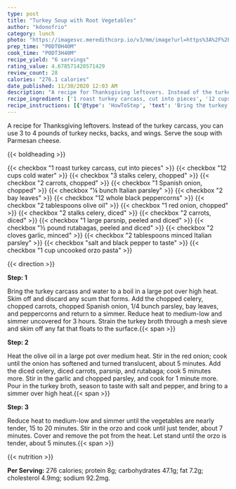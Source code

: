 ```yaml
---
type: post
title: "Turkey Soup with Root Vegetables"
author: "kdonofrio"
category: lunch
photo: "https://imagesvc.meredithcorp.io/v3/mm/image?url=https%3A%2F%2Fimages.media-allrecipes.com%2Fuserphotos%2F692795.jpg"
prep_time: "P0DT0H40M"
cook_time: "P0DT3H40M"
recipe_yield: "6 servings"
rating_value: 4.678571428571429
review_count: 28
calories: "276.1 calories"
date_published: 11/30/2020 12:03 AM
description: "A recipe for Thanksgiving leftovers. Instead of the turkey carcass, you can use 3 to 4 pounds of turkey necks, backs, and wings. Serve the soup with Parmesan cheese."
recipe_ingredient: ['1 roast turkey carcass, cut into pieces', '12 cups cold water', '3 stalks celery, chopped', '2 carrots, chopped', '1 Spanish onion, chopped', '¼ bunch Italian parsley', '2 bay leaves', '12 whole black peppercorns', '2 tablespoons olive oil', '1 red onion, chopped', '2 stalks celery, diced', '2 carrots, diced', '1 large parsnip, peeled and diced', '½ pound rutabagas, peeled and diced', '2 cloves garlic, minced', '2 tablespoons minced Italian parsley', 'salt and black pepper to taste', '1 cup uncooked orzo pasta']
recipe_instructions: [{'@type': 'HowToStep', 'text': 'Bring the turkey carcass and water to a boil in a large pot over high heat. Skim off and discard any scum that forms. Add the chopped celery, chopped carrots, chopped Spanish onion, 1/4 bunch parsley, bay leaves, and peppercorns and return to a simmer. Reduce heat to medium-low and simmer uncovered for 3 hours. Strain the turkey broth through a mesh sieve and skim off any fat that floats to the surface.\n'}, {'@type': 'HowToStep', 'text': 'Heat the olive oil in a large pot over medium heat. Stir in the red onion; cook until the onion has softened and turned translucent, about 5 minutes. Add the diced celery, diced carrots, parsnip, and rutabaga; cook 5 minutes more. Stir in the garlic and chopped parsley, and cook for 1 minute more. Pour in the turkey broth, season to taste with salt and pepper, and bring to a simmer over high heat.\n'}, {'@type': 'HowToStep', 'text': 'Reduce heat to medium-low and simmer until the vegetables are nearly tender, 15 to 20 minutes. Stir in the orzo and cook until just tender, about 7 minutes. Cover and remove the pot from the heat. Let stand until the orzo is tender, about 5 minutes.\n'}]
---
```


A recipe for Thanksgiving leftovers. Instead of the turkey carcass, you can use 3 to 4 pounds of turkey necks, backs, and wings. Serve the soup with Parmesan cheese. 

{{< boldheading >}}

{{< checkbox "1  roast turkey carcass, cut into pieces" >}}
{{< checkbox "12 cups cold water" >}}
{{< checkbox "3 stalks celery, chopped" >}}
{{< checkbox "2  carrots, chopped" >}}
{{< checkbox "1  Spanish onion, chopped" >}}
{{< checkbox "¼ bunch Italian parsley" >}}
{{< checkbox "2  bay leaves" >}}
{{< checkbox "12  whole black peppercorns" >}}
{{< checkbox "2 tablespoons olive oil" >}}
{{< checkbox "1  red onion, chopped" >}}
{{< checkbox "2 stalks celery, diced" >}}
{{< checkbox "2  carrots, diced" >}}
{{< checkbox "1 large parsnip, peeled and diced" >}}
{{< checkbox "½ pound rutabagas, peeled and diced" >}}
{{< checkbox "2 cloves garlic, minced" >}}
{{< checkbox "2 tablespoons minced Italian parsley" >}}
{{< checkbox "salt and black pepper to taste" >}}
{{< checkbox "1 cup uncooked orzo pasta" >}}


{{< direction >}}

**Step: 1**

Bring the turkey carcass and water to a boil in a large pot over high heat. Skim off and discard any scum that forms. Add the chopped celery, chopped carrots, chopped Spanish onion, 1/4 bunch parsley, bay leaves, and peppercorns and return to a simmer. Reduce heat to medium-low and simmer uncovered for 3 hours. Strain the turkey broth through a mesh sieve and skim off any fat that floats to the surface.{{< span >}}

**Step: 2**

Heat the olive oil in a large pot over medium heat. Stir in the red onion; cook until the onion has softened and turned translucent, about 5 minutes. Add the diced celery, diced carrots, parsnip, and rutabaga; cook 5 minutes more. Stir in the garlic and chopped parsley, and cook for 1 minute more. Pour in the turkey broth, season to taste with salt and pepper, and bring to a simmer over high heat.{{< span >}}

**Step: 3**

Reduce heat to medium-low and simmer until the vegetables are nearly tender, 15 to 20 minutes. Stir in the orzo and cook until just tender, about 7 minutes. Cover and remove the pot from the heat. Let stand until the orzo is tender, about 5 minutes.{{< span >}}

{{< nutrition >}}

**Per Serving:** 276 calories; protein 8g; carbohydrates 47.1g; fat 7.2g; cholesterol 4.9mg; sodium 92.2mg.